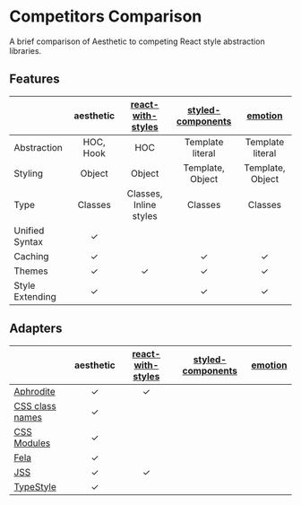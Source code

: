 # Competitors Comparison

A brief comparison of Aesthetic to competing React style abstraction libraries.

## Features

|                 | aesthetic | [react-with-styles][react-with-styles] | [styled-components][styled-components] | [emotion][emotion] |
| --------------- | :-------: | :------------------------------------: | :------------------------------------: | :----------------: |
| Abstraction     | HOC, Hook |                  HOC                   |            Template literal            |  Template literal  |
| Styling         |  Object   |                 Object                 |            Template, Object            |  Template, Object  |
| Type            |  Classes  |         Classes, Inline styles         |                Classes                 |      Classes       |
| Unified Syntax  |     ✓     |                                        |                                        |                    |
| Caching         |     ✓     |                                        |                   ✓                    |         ✓          |
| Themes          |     ✓     |                   ✓                    |                   ✓                    |         ✓          |
| Style Extending |     ✓     |                                        |                   ✓                    |         ✓          |

## Adapters

|                                           | aesthetic | [react-with-styles][react-with-styles] | [styled-components][styled-components] | [emotion][emotion] |
| ----------------------------------------- | :-------: | :------------------------------------: | :------------------------------------: | :----------------: |
| [Aphrodite](./adapters/aphrodite.md)      |     ✓     |                   ✓                    |                                        |                    |
| [CSS class names](./style.md#class-names) |     ✓     |                                        |                                        |                    |
| [CSS Modules](./adapters/css-modules.md)  |     ✓     |                                        |                                        |                    |
| [Fela](./adapters/fela.md)                |     ✓     |                                        |                                        |                    |
| [JSS](./adapters/jss.md)                  |     ✓     |                   ✓                    |                                        |                    |
| [TypeStyle](./adapters/typestyle.md)      |     ✓     |                                        |                                        |                    |

[emotion]: https://github.com/emotion-js/emotion
[react-with-styles]: https://github.com/airbnb/react-with-styles
[styled-components]: https://github.com/styled-components/styled-components
